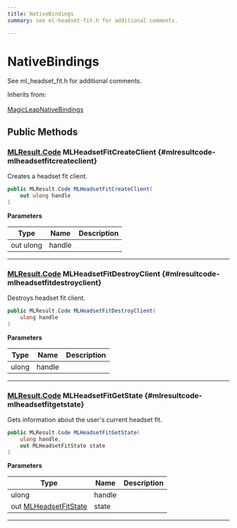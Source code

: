 ```yaml
---
title: NativeBindings
summary: see ml-headset-fit.h for additional comments. 

---
```


# NativeBindings




See ml&#95;headset&#95;fit.h for additional comments.   


Inherits from: <br></br>[MagicLeapNativeBindings](/versioned_docs/version-22-Mar-2023/unity-api/api/UnityEngine.XR.MagicLeap.Native/MagicLeapNativeBindings/UnityEngine.XR.MagicLeap.Native.MagicLeapNativeBindings.md)




## Public Methods

### [MLResult.Code](/versioned_docs/version-22-Mar-2023/unity-api/api/UnityEngine.XR.MagicLeap/UnityEngine.XR.MagicLeap.MLResult.md#enums-code) MLHeadsetFitCreateClient {#mlresultcode-mlheadsetfitcreateclient}

Creates a headset fit client. 

```csharp
public MLResult.Code MLHeadsetFitCreateClient(
    out ulong handle
)
```


**Parameters**

| Type | Name  | Description  | 
|--|--|--|
| out ulong |handle||






-----------

### [MLResult.Code](/versioned_docs/version-22-Mar-2023/unity-api/api/UnityEngine.XR.MagicLeap/UnityEngine.XR.MagicLeap.MLResult.md#enums-code) MLHeadsetFitDestroyClient {#mlresultcode-mlheadsetfitdestroyclient}

Destroys headset fit client. 

```csharp
public MLResult.Code MLHeadsetFitDestroyClient(
    ulong handle
)
```


**Parameters**

| Type | Name  | Description  | 
|--|--|--|
| ulong |handle||






-----------

### [MLResult.Code](/versioned_docs/version-22-Mar-2023/unity-api/api/UnityEngine.XR.MagicLeap/UnityEngine.XR.MagicLeap.MLResult.md#enums-code) MLHeadsetFitGetState {#mlresultcode-mlheadsetfitgetstate}

Gets information about the user's current headset fit. 

```csharp
public MLResult.Code MLHeadsetFitGetState(
    ulong handle,
    out MLHeadsetFitState state
)
```


**Parameters**

| Type | Name  | Description  | 
|--|--|--|
| ulong |handle||
| out [MLHeadsetFitState](/versioned_docs/version-22-Mar-2023/unity-api/api/UnityEngine.XR.MagicLeap/MLHeadsetFit/NativeBindings/UnityEngine.XR.MagicLeap.MLHeadsetFit.NativeBindings.MLHeadsetFitState.md) |state||






-----------



